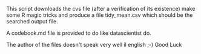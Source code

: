 This script downloads the cvs file (after a verification of its existence) make  some R magic tricks and produce a file tidy_mean.csv which should be the searched output file.

A codebook.md file is provided to do like datascientist do.

The author of the files doesn't speak very well il english ;-) Good Luck